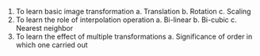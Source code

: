1. To learn basic image transformation
   a. Translation
   b. Rotation
   c. Scaling
2. To learn the role of interpolation operation
   a. Bi-linear
   b. Bi-cubic
   c. Nearest neighbor
3. To learn the effect of multiple transformations
   a. Significance of order in which one carried out
